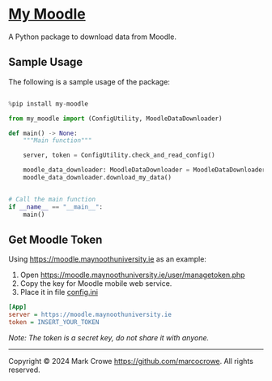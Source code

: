 
# [My Moodle](https://pypi.org/project/my-moodle/ "My Moodle")

A Python package to download data from Moodle.

## Sample Usage

The following is a sample usage of the package:

```python

%pip install my-moodle

from my_moodle import (ConfigUtility, MoodleDataDownloader)

def main() -> None:
    """Main function"""

    server, token = ConfigUtility.check_and_read_config()

    moodle_data_downloader: MoodleDataDownloader = MoodleDataDownloader(server, token)
    moodle_data_downloader.download_my_data()


# Call the main function
if __name__ == "__main__":
    main()
```

## Get Moodle Token

Using <https://moodle.maynoothuniversity.ie> as an example:

1. Open <https://moodle.maynoothuniversity.ie/user/managetoken.php>
2. Copy the key for Moodle mobile web service.
3. Place it in file [config.ini](config.ini)

```ini
[App]
server = https://moodle.maynoothuniversity.ie
token = INSERT_YOUR_TOKEN
```

*Note: The token is a secret key, do not share it with anyone.*

---
Copyright &copy; 2024 Mark Crowe <https://github.com/marcocrowe>. All rights reserved.
